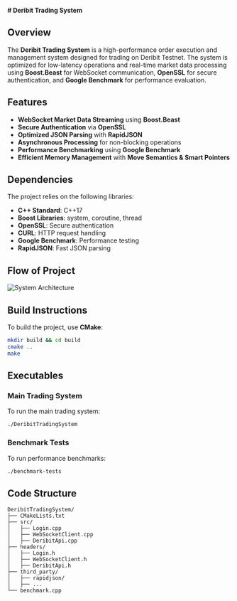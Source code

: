
**# Deribit Trading System**

## Overview
The **Deribit Trading System** is a high-performance order execution and management system designed for trading on Deribit Testnet. The system is optimized for low-latency operations and real-time market data processing using **Boost.Beast** for WebSocket communication, **OpenSSL** for secure authentication, and **Google Benchmark** for performance evaluation.

## Features
- **WebSocket Market Data Streaming** using **Boost.Beast**
- **Secure Authentication** via **OpenSSL**
- **Optimized JSON Parsing** with **RapidJSON**
- **Asynchronous Processing** for non-blocking operations
- **Performance Benchmarking** using **Google Benchmark**
- **Efficient Memory Management** with **Move Semantics & Smart Pointers**

## Dependencies
The project relies on the following libraries:

- **C++ Standard**: C++17
- **Boost Libraries**: system, coroutine, thread
- **OpenSSL**: Secure authentication
- **CURL**: HTTP request handling
- **Google Benchmark**: Performance testing
- **RapidJSON**: Fast JSON parsing

## Flow of Project
![System Architecture](workflow.png)
## Build Instructions
To build the project, use **CMake**:

```sh
mkdir build && cd build
cmake ..
make
```

## Executables
### Main Trading System
To run the main trading system:
```sh
./DeribitTradingSystem
```

### Benchmark Tests
To run performance benchmarks:
```sh
./benchmark-tests
```

## Code Structure
```
DeribitTradingSystem/
├── CMakeLists.txt
├── src/
│   ├── Login.cpp
│   ├── WebSocketClient.cpp
│   ├── DeribitApi.cpp
├── headers/
│   ├── Login.h
│   ├── WebSocketClient.h
│   ├── DeribitApi.h
├── third_party/
│   ├── rapidjson/
│   ├── ...
└── benchmark.cpp
```


